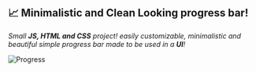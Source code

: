 <h2>📈 Minimalistic and Clean Looking progress bar!</h2>

*Small **JS, HTML and CSS** project! easily customizable, minimalistic and beautiful simple progress bar made to be used in a **UI**!*

![Progress](https://user-images.githubusercontent.com/110572346/209581037-13bd633f-dabc-41cc-8c0a-bd6d9f739d5b.gif)

